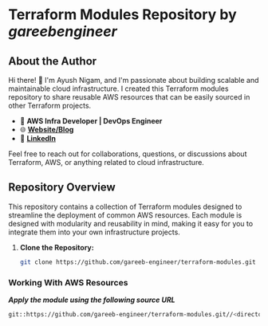 # Terraform Modules Repository by *gareebengineer*

## About the Author

Hi there! 👋 I'm Ayush Nigam, and I'm passionate about building scalable and maintainable cloud infrastructure. I created this Terraform modules repository to share reusable AWS resources that can be easily sourced in other Terraform projects.

- 🚀 **AWS Infra Developer | DevOps Engineer**
- 🌐 **[Website/Blog](https://medium.com/@ayushnigam0002)**
- 💼 **[LinkedIn](https://www.linkedin.com/in/the-ayush-nigam/)**

Feel free to reach out for collaborations, questions, or discussions about Terraform, AWS, or anything related to cloud infrastructure.

## Repository Overview

This repository contains a collection of Terraform modules designed to streamline the deployment of common AWS resources. Each module is designed with modularity and reusability in mind, making it easy for you to integrate them into your own infrastructure projects.

1. **Clone the Repository:**
   ```bash
   git clone https://github.com/gareeb-engineer/terraform-modules.git

### Working With AWS Resources
***Apply the module using the following source URL***
   ```bash
   git::https://github.com/gareeb-engineer/terraform-modules.git//<directory-name>
